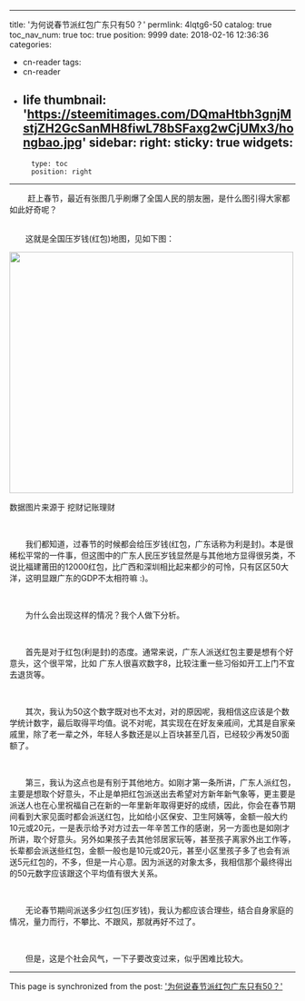 
---
title: '为何说春节派红包广东只有50？'
permlink: 4lqtg6-50
catalog: true
toc_nav_num: true
toc: true
position: 9999
date: 2018-02-16 12:36:36
categories:
- cn-reader
tags:
- cn-reader
- life
thumbnail: 'https://steemitimages.com/DQmaHtbh3gnjMstjZH2GcSanMH8fiwL78bSFaxg2wCjUMx3/hongbao.jpg'
sidebar:
    right:
        sticky: true
widgets:
    -
        type: toc
        position: right
---


<html>
<p>&nbsp;　　赶上春节，最近有张图几乎刷爆了全国人民的朋友圈，是什么图引得大家都如此好奇呢？</p>
<p><br>
　　这就是全国压岁钱(红包)地图，见如下图：&nbsp;</p>
<p><img src="https://steemitimages.com/DQmaHtbh3gnjMstjZH2GcSanMH8fiwL78bSFaxg2wCjUMx3/hongbao.jpg" width="500" height="425"/></p>
<p>数据图片来源于 挖财记账理财</p>
<p><br></p>
<p>　　我们都知道，过春节的时候都会给压岁钱(红包，广东话称为利是封)。本是很稀松平常的一件事，但这图中的广东人民压岁钱显然是与其他地方显得很另类，不说比福建莆田的12000红包，比广西和深圳相比起来都少的可怜，只有区区50大洋，这明显跟广东的GDP不太相符嘛 :)。</p>
<p><br></p>
<p>　　为什么会出现这样的情况？我个人做下分析。</p>
<p><br></p>
<p>　　首先是对于红包(利是封)的态度。通常来说，广东人派送红包主要是想有个好意头，这个很平常，比如 广东人很喜欢数字8，比较注重一些习俗如开工上门不宜去退货等。</p>
<p><br></p>
<p>　　其次，我认为50这个数字既对也不太对，对的原因呢，我相信这应该是个数学统计数字，最后取得平均值。说不对呢，其实现在在好友亲戚间，尤其是自家亲戚里，除了老一辈之外，年轻人多数还是以上百块甚至几百，已经较少再发50面额了。</p>
<p><br></p>
<p>　　第三，我认为这点也是有别于其他地方。如刚才第一条所讲，广东人派红包，主要是想取个好意头，不止是单把红包派送出去希望对方新年新气象等，更主要是派送人也在心里祝福自己在新的一年里新年取得更好的成绩，因此，你会在春节期间看到大家见面时都会派送红包，比如给小区保安、卫生阿姨等，金额一般大约10元或20元，一是表示给予对方过去一年辛苦工作的感谢，另一方面也是如刚才所讲，取个好意头。另外如果孩子去其他邻居家玩等，甚至孩子离家外出工作等，长辈都会派送些红包，金额一般也是10元或20元，甚至小区里孩子多了也会有派送5元红包的，不多，但是一片心意。因为派送的对象太多，我相信那个最终得出的50元数字应该跟这个平均值有很大关系。</p>
<p><br></p>
<p>　　无论春节期间派送多少红包(压岁钱)，我认为都应该合理些，结合自身家庭的情况，量力而行，不攀比、不跟风，那就再好不过了。</p>
<p><br></p>
<p>　　但是，这是个社会风气，一下子要改变过来，似乎困难比较大。</p>
</html>

- - -

This page is synchronized from the post: ['为何说春节派红包广东只有50？'](https://steemit.com/@rivalhw/4lqtg6-50)
